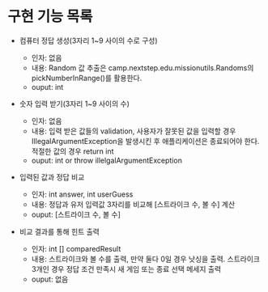 # 구현 기능 목록

- 컴퓨터 정답 생성(3자리 1~9 사이의 수로 구성)
   - 인자: 없음
   - 내용: Random 값 추출은 camp.nextstep.edu.missionutils.Randoms의 pickNumberInRange()를 활용한다.
   - ouput: int


- 숫자 입력 받기(3자리 1~9 사이의 수)
    - 인자: 없음
    - 내용: 입력 받은 값들의 validation, 사용자가 잘못된 값을 입력할 경우 IllegalArgumentException을 발생시킨 후 애플리케이션은 종료되어야 한다. 적절한 값의 경우 return int
    - ouput: int or throw illelgalArgumentException


- 입력된 값과 정답 비교
    - 인자: int answer, int userGuess
    - 내용: 정답과 유저 입력값 3자리를 비교해 [스트라이크 수, 볼 수] 계산
    - ouput: [스트라이크 수, 볼 수]


- 비교 결과를 통해 힌트 출력
    - 인자: int [] comparedResult
    - 내용: 스트라이크와 볼 수를 출력, 만약 둘다 0일 경우 낫싱을 출력. 스트라이크 3개인 경우 정답 조건 만족시 새 게임 또는 종료 선택 메세지 출력
    - ouput: 없음
    